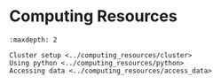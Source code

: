 # Computing Resources


```{toctree}
:maxdepth: 2

Cluster setup <../computing_resources/cluster>
Using python <../computing_resources/python>
Accessing data <../computing_resources/access_data>
```